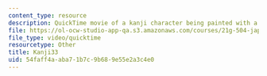 ```yaml
---
content_type: resource
description: QuickTime movie of a kanji character being painted with a brush.
file: https://ol-ocw-studio-app-qa.s3.amazonaws.com/courses/21g-504-japanese-iv-spring-2009/54faff4aaba71b7c9b689e55e2a3c4e0_Kanji33.mov
file_type: video/quicktime
resourcetype: Other
title: Kanji33
uid: 54faff4a-aba7-1b7c-9b68-9e55e2a3c4e0
---
```

